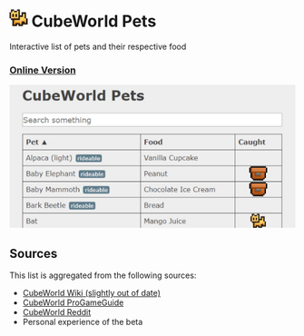 # ![](favicon/favicon-32x32.png) CubeWorld Pets
Interactive list of pets and their respective food

### [Online Version](https://klemek.github.io/cubeworld-pets/)

![preview](img/preview.jpg)

## Sources

This list is aggregated from the following sources:

* [CubeWorld Wiki (slightly out of date)](https://cubeworld.gamepedia.com/Pet_Food)
* [CubeWorld ProGameGuide](https://progameguides.com/cube-world/cube-world-pets-guide/)
* [CubeWorld Reddit](https://www.reddit.com/r/cubeworld)
* Personal experience of the beta

